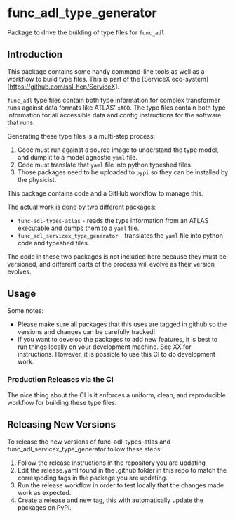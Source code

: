 # func_adl_type_generator
Package to drive the building of type files for `func_adl`

## Introduction

This package contains some handy command-line tools as well as a workflow to build type files. This is part of the [ServiceX eco-system][https://github.com/ssl-hep/ServiceX].

`func_adl` type files contain both type information for complex transformer runs against data formats like ATLAS' `xAOD`. The type files contain both type information for all accessible data and config instructions for the software that runs.

Generating these type files is a multi-step process:

1. Code must run against a source image to understand the type model, and dump it to a model agnostic `yaml` file.
1. Code must translate that `yaml` file into python typeshed files.
1. Those packages need to be uploaded to `pypi` so they can be installed by the physicist.

This package contains code and a GitHub workflow to manage this.

The actual work is done by two different packages:

* `func-adl-types-atlas` - reads the type information from an ATLAS executable and dumps them to a `yaml` file.
* `func_adl_servicex_type_generator` - translates the `yaml` file into python code and typeshed files.

The code in these two packages is not included here because they must be versioned, and different parts of the process will evolve as their version evolves.

## Usage

Some notes:

* Please make sure all packages that this uses are tagged in github so the versions and changes can be carefully tracked!
* If you want to develop the packages to add new features, it is best to run things locally on your development machine. See XX for instructions. However, it is possible to use this CI to do development work.

### Production Releases via the CI

The nice thing about the CI is it enforces a uniform, clean, and reproducible workflow for building these type files.

## Releasing New Versions

To release the new versions of func-adl-types-atlas and func_adl_servicex_type_generator follow these steps:

1. Follow the release instructions in the repository you are updating
2. Edit the release.yaml found in the .github folder in this repo to match the correspoding tags in the package you are updating.
3. Run the release workflow in order to test locally that the changes made work as expected.
4. Create a release and new tag, this with automatically update the packages on PyPi.

